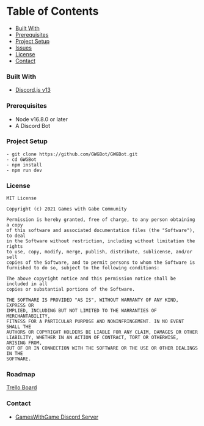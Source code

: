 
<!-- TABLE OF CONTENTS -->
# Table of Contents

* [Built With](#built-with)
* [Prerequisites](#prerequisites)
* [Project Setup](#project-setup)
* [Issues](https://github.com/AKDev21/GWGBot/issues)
* [License](#license)
* [Contact](#contact)

### Built With
* [Discord.js v13](https://discord.js.org/#/)

### Prerequisites
* Node v16.8.0 or later
* A Discord Bot

### Project Setup
```
- git clone https://github.com/GWGBot/GWGBot.git
- cd GWGBot
- npm install
- npm run dev
```

### License
```
MIT License

Copyright (c) 2021 Games with Gabe Community

Permission is hereby granted, free of charge, to any person obtaining a copy
of this software and associated documentation files (the "Software"), to deal
in the Software without restriction, including without limitation the rights
to use, copy, modify, merge, publish, distribute, sublicense, and/or sell
copies of the Software, and to permit persons to whom the Software is
furnished to do so, subject to the following conditions:

The above copyright notice and this permission notice shall be included in all
copies or substantial portions of the Software.

THE SOFTWARE IS PROVIDED "AS IS", WITHOUT WARRANTY OF ANY KIND, EXPRESS OR
IMPLIED, INCLUDING BUT NOT LIMITED TO THE WARRANTIES OF MERCHANTABILITY,
FITNESS FOR A PARTICULAR PURPOSE AND NONINFRINGEMENT. IN NO EVENT SHALL THE
AUTHORS OR COPYRIGHT HOLDERS BE LIABLE FOR ANY CLAIM, DAMAGES OR OTHER
LIABILITY, WHETHER IN AN ACTION OF CONTRACT, TORT OR OTHERWISE, ARISING FROM,
OUT OF OR IN CONNECTION WITH THE SOFTWARE OR THE USE OR OTHER DEALINGS IN THE
SOFTWARE.
```
### Roadmap

[Trello Board](https://trello.com/b/7Fpjf2hq/gwg-bot)


### Contact
- [GamesWithGame Discord Server](https://discord.gg/dhyV3BXkRZ)
